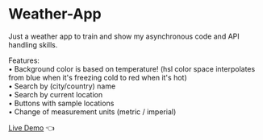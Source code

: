 # Weather-App

Just a weather app to train and show my asynchronous code and API handling skills.

Features:<br>
• Background color is based on temperature! (hsl color space interpolates from blue when it's freezing cold to red when it's hot)<br>
• Search by (city/country) name<br>
• Search by current location<br>
• Buttons with sample locations<br>
• Change of measurement units (metric / imperial)<br>

[Live Demo](https://mariuszciaston.github.io/Weather-App/) :point_left:
